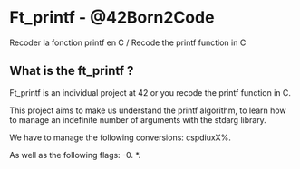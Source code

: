 # Ft_printf - @42Born2Code
Recoder la fonction printf en C / Recode the printf function in C 

## What is the ft_printf ?
Ft_printf is an individual project at 42 or you recode the printf function in C.

This project aims to make us understand the printf algorithm, to learn how to manage an indefinite number of arguments with the stdarg library.

We have to manage the following conversions: cspdiuxX%.

As well as the following flags: -0. *.
